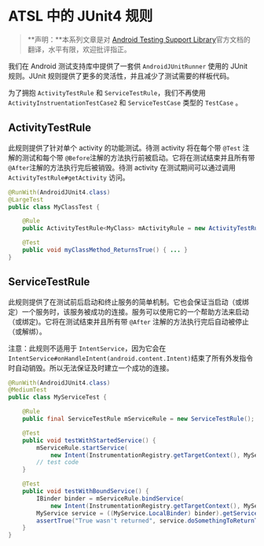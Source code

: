 # ATSL 中的 JUnit4 规则

> **声明：**本系列文章是对 [Android Testing Support Library](https://google.github.io/android-testing-support-library/docs/espresso/index.html)官方文档的翻译，水平有限，欢迎批评指正。

我们在 Android 测试支持库中提供了一套供 `AndroidJUnitRunner` 使用的 JUnit 规则。JUnit 规则提供了更多的灵活性，并且减少了测试需要的样板代码。

​为了拥抱 `ActivityTestRule` 和 `ServiceTestRule`​，我们不再使用 `​​ActivityInstruentationTestCase2`​ 和 `ServiceTestCase` 类型的 `TestCase` 。

ActivityTestRule
----------------

此规则提供了针对单个 activity 的功能测试。待测 activity 将在每个带 `@Test` 注解的测试和每个带 `​@Before`​ 注解的方法执行前被启动。它将在测试结束并且所有带 `​@After`​ 注解的方法执行完后被销毁。待测 activity 在测试期间可以通过调用 `​ActivityTestRule#getActivity`​ 访问。

```java
@RunWith(AndroidJUnit4.class)
@LargeTest
public class MyClassTest {

    @Rule
    public ActivityTestRule<MyClass> mActivityRule = new ActivityTestRule(MyClass.class);

    @Test
    public void myClassMethod_ReturnsTrue() { ... }
}
```

ServiceTestRule
---------------

此规则提供了在测试前后启动和终止服务的简单机制。它也会保证当启动（或绑定）一个服务时，该服务被成功的连接。服务可以使用它的一个帮助方法来启动（或绑定)。它将在测试结束并且所有带 `​@After`​ 注解的方法执行完后自动被停止（或解绑）。

注意：此规则不适用于 `​IntentService`​，因为它会在 `​IntentService#onHandleIntent(android.content.Intent)`​ 结束了所有外发指令时自动销毁。所以无法保证及时建立一个成功的连接。

```java
@RunWith(AndroidJUnit4.class)
@MediumTest
public class MyServiceTest {

    @Rule
    public final ServiceTestRule mServiceRule = new ServiceTestRule();

    @Test
    public void testWithStartedService() {
        mServiceRule.startService(
            new Intent(InstrumentationRegistry.getTargetContext(), MyService.class));
        // test code
    }

    @Test
    public void testWithBoundService() {
        IBinder binder = mServiceRule.bindService(
            new Intent(InstrumentationRegistry.getTargetContext(), MyService.class));
        MyService service = ((MyService.LocalBinder) binder).getService();
        assertTrue("True wasn't returned", service.doSomethingToReturnTrue());
    }
}
```